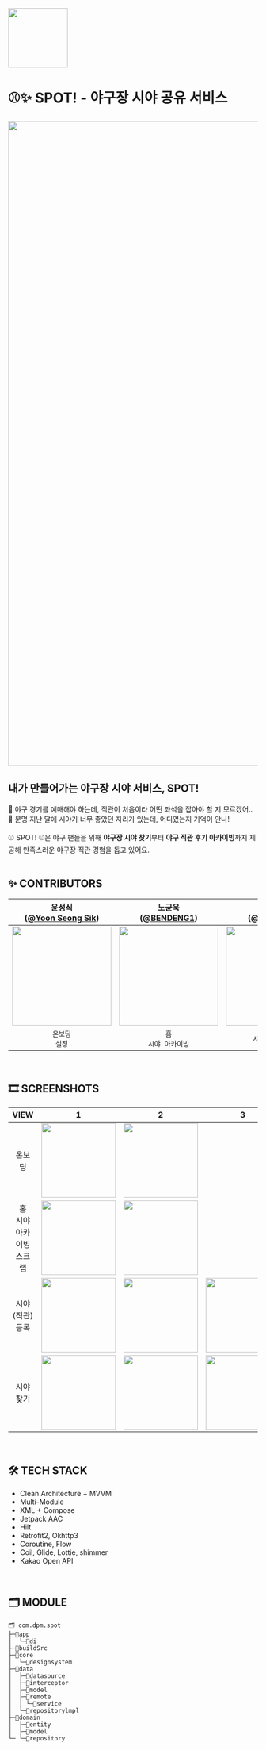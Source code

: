 <img src="https://github.com/user-attachments/assets/5dad458a-64c3-4caa-932e-d6fb645471bc" width=120 />

# ⚾️✨ SPOT! - 야구장 시야 공유 서비스
<p align="center"><img src="https://github.com/user-attachments/assets/649f9f8f-92dd-4365-ac20-88279b9f6b29" width=1300></p>

## **내가 만들어가는 야구장 시야 서비스, SPOT!**
🧐 야구 경기를 예매해야 하는데, 직관이 처음이라 어떤 좌석을 잡아야 할 지 모르겠어..
</br>
🧐 분명 지난 달에 시야가 너무 좋았던 자리가 있는데, 어디였는지 기억이 안나! 
</br>
</br>
⚾️ SPOT! ⚾️은 야구 팬들을 위해 **야구장 시야 찾기**부터 **야구 직관 후기 아카이빙**까지 제공해 만족스러운 야구장 직관 경험을 돕고 있어요.
</br>
</br>
## ✨ CONTRIBUTORS
|                                   윤성식<br/>([@Yoon Seong Sik](https://github.com/SsongSik))                                    |                                      노균욱<br/>([@BENDENG1](https://github.com/BENDENG1))                                       |                                  박민주<br/>([@Minju Park](https://github.com/minju1459))                                   |                                    조관희<br/>([@Jokwanhee](https://github.com/Jokwanhee))                                     |
|:---------------------------------------------------------------------------------------------------------------------------:|:---------------------------------------------------------------------------------------------------------------------------:|:---------------------------------------------------------------------------------------------------------------------------:|:---------------------------------------------------------------------------------------------------------------------------:|
| <img width="200px" src="https://github.com/user-attachments/assets/f9c62e48-d121-4613-ae88-f1aad8ae3a1e"/> | <img width="200px" src="https://github.com/user-attachments/assets/874c1c57-5bd0-4d74-8a24-641c97d5897e"/> | <img width="200px" src="https://github.com/user-attachments/assets/c4080e1c-b242-42f9-9027-6d8a191c6745"/> | <img width="200px" src="https://github.com/user-attachments/assets/65b0a3b6-a1c3-4d73-93ce-c860eadd0e74"/> |
|                                                      `온보딩`<br/>`설정`                                                      |                                               `홈`<br/>`시야 아카이빙`                                              |                                          `시야(직관)등록`                                           |                                                      `시야 찾기`                                                      |
</br>


## 🎞️ SCREENSHOTS
|       VIEW       |                                                              1                                                              |                                                              2                                                              |                                                              3                                                              
|:-------------:|:---------------------------------------------------------------------------------------------------------------------------:|:---------------------------------------------------------------------------------------------------------------------------:|:---------------------------------------------------------------------------------------------------------------------------:|
| 온보딩 | <img width="150px" src="https://github.com/user-attachments/assets/8cdd24b9-6848-4239-b10a-ff4adbb40876"/> | <img width="150px" src="https://github.com/user-attachments/assets/7e63226f-1672-47e5-86ca-e30442d9f61a"/> |                                                     |
| 홈 <br> 시야 아카이빙 <br> 스크랩 | <img width="150px" src="https://github.com/user-attachments/assets/a59b854f-8df1-4c3e-ad60-3ff46319e366"/> | <img width="150px" src="https://github.com/user-attachments/assets/6b00337b-e257-49f4-a66e-5b0ae63bf96f"/> | 
| 시야(직관) 등록 | <img width="150px" src="https://github.com/user-attachments/assets/a6b12d43-cc98-4cab-9228-d368605eb843"/> | <img width="150px" src="https://github.com/user-attachments/assets/957bf91c-453c-4b81-aedf-05970b09a681"/> | <img width="150px" src="https://github.com/user-attachments/assets/cf17274a-164e-46d9-bdfe-aa78e8222d62"/> 
| 시야 찾기 | <img width="150px" src="https://github.com/user-attachments/assets/96e0722a-f7df-4d39-9308-915bdc99c322"/> | <img width="150px" src="https://github.com/user-attachments/assets/73f3c2f2-96bc-4a87-94fb-51998ff9996f"/> |  <img width="150px" src="https://github.com/user-attachments/assets/98a2f019-426f-4498-9c48-e5703fe82f97"/> | 
</br>


## 🛠️ TECH STACK
  - Clean Architecture + MVVM
  - Multi-Module
  - XML + Compose
  - Jetpack AAC
  - Hilt
  - Retrofit2, Okhttp3
  - Coroutine, Flow
  - Coil, Glide, Lottie, shimmer
  - Kakao Open API
</br>

## 🗂️ MODULE
```
🗂️ com.dpm.spot
├─📂app
│  └─📂di
├─📂buildSrc
├─📂core
│  └─📂designsystem
├─📂data
│  ├─📂datasource
│  ├─📂interceptor
│  ├─📂model
│  ├─📂remote
│  │ └─📂service
│  └─📂repositorylmpl
├─📂domain
│  ├─📂entity
│  ├─📂model
└─ └─📂repository

```


